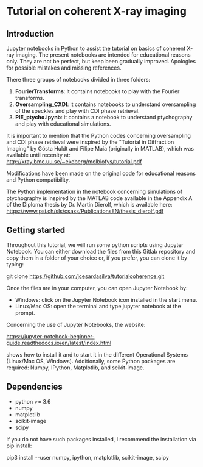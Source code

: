 Tutorial on coherent X-ray imaging
==================================

Introduction
------------
Jupyter notebooks in Python to assist the tutorial on basics of coherent X-ray imaging.
The present notebooks are intended for educational reasons only. They are not be perfect, 
but keep been gradually improved. Apologies for possible mistakes and missing 
references. 

There three groups of notebooks divided in three folders: 
1) **FourierTransforms**: it contains notebooks to play with the Fourier transforms.
2) **Oversampling_CXDI**: it contains notebooks to understand oversampling of the speckles and play with CDI phase retrieval.
3) **PIE_ptycho.ipynb**: it contains a notebook to understand ptychography and play with educational simulations.

It is important to mention that the Python codes concerning oversampling and CDI phase retrieval were
inspired by the "Tutorial in Diffraction Imaging" by Gösta Huldt and Filipe Maia
(originally in MATLAB), which was available until recenlty at:
http://xray.bmc.uu.se/~ekeberg/molbiofys/tutorial.pdf 

Modifications have been made on the original code for educational reasons and 
Python compatibility. 

The Python implementation in the notebook concerning simulations of ptychography is inspired by 
the MATLAB code available in the Appendix A of the Diploma thesis by 
Dr. Martin Dierolf, which is available here: 
https://www.psi.ch/sls/csaxs/PublicationsEN/thesis_dierolf.pdf

Getting started
---------------

Throughout this tutorial, we will run some python scripts using Jupyter 
Notebook. You can either download the files from this Gitlab repository and copy them in 
a folder of your choice or, if you prefer, you can clone it by typing:

git clone https://github.com/jcesardasilva/tutorialcoherence.git

Once the files are in your computer, you can open Jupyter Notebook by:
- Windows: click on the Jupyter Notebook icon installed in the start menu.
- Linux/Mac OS: open the terminal and type jupyter notebook at the prompt.

Concerning the use of Jupyter Notebooks, the website:

https://jupyter-notebook-beginner-guide.readthedocs.io/en/latest/index.html
 
shows how to install it and to start it in the different Operational Systems (Linux/Mac OS, Windows). 
Additionally, some Python packages are required: Numpy, IPython, Matplotlib, and scikit-image. 

Dependencies
------------
* python >= 3.6
* numpy
* matplotlib
* scikit-image
* scipy

If you do not have such packages installed, I recommend the installation via pip install:

pip3 install --user numpy, ipython, matplotlib, scikit-image, scipy
